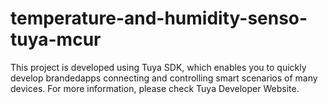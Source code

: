 # temperature-and-humidity-senso-tuya-mcur
This project is developed using Tuya SDK, which enables you to quickly develop brandedapps connecting and controlling smart scenarios of many devices.
For more information, please check Tuya Developer Website.
